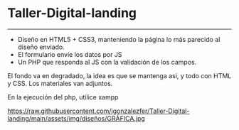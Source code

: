 # Taller-Digital-landing
-----
- Diseño en HTML5 + CSS3, manteniendo la página lo más parecido al diseño enviado.
- El formulario envíe los datos por JS
- Un PHP que responda al JS con la validación de los campos.

El fondo va en degradado, la idea es que se mantenga asi, y todo con HTML y CSS. Los materiales van adjuntos.

En la ejecución del php, utilice xampp

https://raw.githubusercontent.com/jgonzalezfer/Taller-Digital-landing/main/assets/img/diseños/GRÁFICA.jpg



